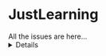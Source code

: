 # JustLearning

<div>
  All the issues are here... 
</div>

<details id="details-all issues">
  <div> Teste </div> 
  <div> Teste </div>
</details>



